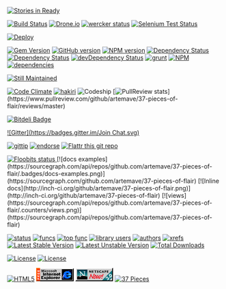 [![Stories in Ready](https://badge.waffle.io/artemave/37-pieces-of-flair.png?label=ready&title=Ready)](https://waffle.io/artemave/37-pieces-of-flair)

[![Build Status](https://travis-ci.org/artemave/37-pieces-of-flair.png)](https://travis-ci.org/artemave/37-pieces-of-flair)
[![Drone.io](https://drone.io/github.com/joshski/37-pieces-of-flair/status.png)](https://drone.io/github.com/joshski/37-pieces-of-flair/latest)
[![wercker status](https://app.wercker.com/status/dbb3610426d65fd5699570ca58f942ce/s/master "wercker status")](https://app.wercker.com/project/bykey/dbb3610426d65fd5699570ca58f942ce)
[![Selenium Test Status](https://saucelabs.com/buildstatus/artemave)](https://saucelabs.com/u/artemave)

[![Deploy](https://www.herokucdn.com/deploy/button.png)](https://heroku.com/deploy)

[![Gem Version](https://badge.fury.io/rb/37-pieces-of-flair.png)](http://badge.fury.io/rb/37-pieces-of-flair)
[![GitHub version](https://badge.fury.io/gh/artemave%2F37-pieces-of-flair.png)](http://badge.fury.io/gh/artemave%2F37-pieces-of-flair)
[![NPM version](https://badge.fury.io/js/37-pieces-of-flair.png)](http://badge.fury.io/js/37-pieces-of-flair)
[![Dependency Status](https://gemnasium.com/artemave/37-pieces-of-flair.png)](https://gemnasium.com/artemave/37-pieces-of-flair)
[![Dependency Status](https://david-dm.org/artemave/37-pieces-of-flair.png)](https://david-dm.org/artemave/37-pieces-of-flair)
[![devDependency Status](https://david-dm.org/artemave/37-pieces-of-flair/dev-status.png)](https://david-dm.org/artemave/37-pieces-of-flair#info=devDependencies)
[![grunt](https://cdn.gruntjs.com/builtwith.png)](http://www.gruntjs.com)
[![NPM](https://nodei.co/npm/37-pieces-of-flair.png?mini=true)](https://nodei.co/npm/37-pieces-of-flair/)
[![dependencies](https://sourcegraph.com/api/repos/github.com/artemave/37-pieces-of-flair/.badges/dependencies.png)](https://sourcegraph.com/github.com/artemave/37-pieces-of-flair)



[![Still Maintained](http://stillmaintained.com/artemave/37-pieces-of-flair.png)](http://stillmaintained.com/artemave/37-pieces-of-flair)

[![Code Climate](https://codeclimate.com/github/artemave/37-pieces-of-flair.png)](https://codeclimate.com/github/artemave/37-pieces-of-flair)
[![hakiri](https://hakiri.io/github/artemave/37-pieces-of-flair/master.svg)](https://hakiri.io/github/artemave/37-pieces-of-flair)
![Codeship](https://www.codeship.io/projects/2fd6ac80-8d30-0131-79d8-6e593527c391/status)
[![PullReview stats](https://www.pullreview.com/github/artemave/37-pieces-of-flair/badges/master.svg?)](https://www.pullreview.com/github/artemave/37-pieces-of-flair/reviews/master)


[![Bitdeli Badge](https://d2weczhvl823v0.cloudfront.net/artemave/37-pieces-of-flair/trend.png)](https://bitdeli.com/free "Bitdeli Badge")

[![Gitter](https://badges.gitter.im/Join Chat.svg)](https://gitter.im/artemave/37-pieces-of-flair)

[![gittip](http://img.shields.io/gittip/artemave.svg)](http://img.shields.io/gittip/artemave.svg)
[![endorse](https://api.coderwall.com/artemave/endorsecount.png)](https://coderwall.com/artemave)
[![Flattr this git repo](http://api.flattr.com/button/flattr-badge-large.png)](https://flattr.com/submit/auto?user_id=artemave&url=https://github.com/artemave/37-pieces-of-flair&title=37-pieces-of-flair&tags=github&category=software)

<a href="http://floobits.com/artemave/37-pieces-of-flair/redirect">
  <img alt="Floobits status" width="100" height="40" src="http://floobits.com/artemave/37-pieces-of-flair.png" />
</a>
[![docs examples](https://sourcegraph.com/api/repos/github.com/artemave/37-pieces-of-flair/.badges/docs-examples.png)](https://sourcegraph.com/github.com/artemave/37-pieces-of-flair)
[![Inline docs](http://inch-ci.org/github/artemave/37-pieces-of-flair.png)](http://inch-ci.org/github/artemave/37-pieces-of-flair)
[![views](https://sourcegraph.com/api/repos/github.com/artemave/37-pieces-of-flair/.counters/views.png)](https://sourcegraph.com/api/repos/github.com/artemave/37-pieces-of-flair)

[![status](https://sourcegraph.com/api/repos/github.com/artemave/37-pieces-of-flair/.badges/status.png)](https://sourcegraph.com/github.com/artemave/37-pieces-of-flair)
[![funcs](https://sourcegraph.com/api/repos/github.com/artemave/37-pieces-of-flair/.badges/funcs.png)](https://sourcegraph.com/github.com/artemave/37-pieces-of-flair)
[![top func](https://sourcegraph.com/api/repos/github.com/artemave/37-pieces-of-flair/.badges/top-func.png)](https://sourcegraph.com/github.com/artemave/37-pieces-of-flair)
[![library users](https://sourcegraph.com/api/repos/github.com/artemave/37-pieces-of-flair/.badges/library-users.png)](https://sourcegraph.com/github.com/artemave/37-pieces-of-flair)
[![authors](https://sourcegraph.com/api/repos/github.com/artemave/37-pieces-of-flair/.badges/authors.png)](https://sourcegraph.com/github.com/artemave/37-pieces-of-flair)
[![xrefs](https://sourcegraph.com/api/repos/github.com/artemave/37-pieces-of-flair/.badges/xrefs.png)](https://sourcegraph.com/github.com/artemave/37-pieces-of-flair)
[![Latest Stable Version](https://poser.pugx.org/artemave/37-pieces-of-flair/version.svg)](https://packagist.org/packages/artemave/37-pieces-of-flair)
[![Latest Unstable Version](https://poser.pugx.org/artemave/37-pieces-of-flair/v/unstable.svg)](//packagist.org/packages/artemave/37-pieces-of-flair)
[![Total Downloads](https://poser.pugx.org/artemave/37-pieces-of-flair/downloads.svg)](https://packagist.org/packages/artemave/37-pieces-of-flair)

[![License](https://poser.pugx.org/artemave/37-pieces-of-flair/license.svg)](https://packagist.org/packages/artemave/37-pieces-of-flair)
[![License](http://img.shields.io/:license-mit-blue.svg)](http://artemave.mit-license.org)

[![HTML5](http://www.w3.org/html/logo/downloads/HTML5_Badge_32.png)](http://www.w3.org/TR/html5/)
[![Internet Explorer](images/ie.gif?raw=true)](http://en.wikipedia.org/wiki/Internet_Explorer)
[![Netscape Navigator](images/netscape.gif?raw=true)](http://en.wikipedia.org/wiki/Netscape_Navigator)
[![37 Pieces](http://img.shields.io/badge/37-pieces%20of%20flair-brightgreen.svg)](https://github.com/artemave/37-pieces-of-flair)

